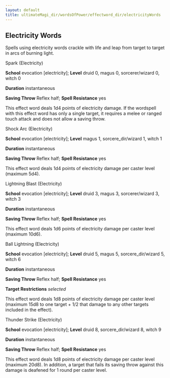 ```yaml
---
layout: default
title: ultimateMagi_dir/wordsOfPower/effectword_dir/electricityWords
---
```

## Electricity Words

Spells using electricity words crackle with life and leap from target to target in arcs of burning light.

Spark (Electricity)

**School** evocation [electricity]; **Level** druid 0, magus 0, sorcerer/wizard 0, witch 0

**Duration** instantaneous

**Saving Throw** Reflex half; **Spell Resistance** yes

This effect word deals 1d4 points of electricity damage. If the wordspell with this effect word has only a single target, it requires a melee or ranged touch attack and does not allow a saving throw.

Shock Arc (Electricity)

**School** evocation [electricity]; **Level** magus 1, sorcere_dir/wizard 1, witch 1

**Duration** instantaneous

**Saving Throw** Reflex half; **Spell Resistance** yes

This effect word deals 1d4 points of electricity damage per caster level (maximum 5d4).

Lightning Blast (Electricity)

**School** evocation [electricity]; **Level** druid 3, magus 3, sorcerer/wizard 3, witch 3

**Duration** instantaneous

**Saving Throw** Reflex half; **Spell Resistance** yes

This effect word deals 1d6 points of electricity damage per caster level (maximum 10d6).

Ball Lightning (Electricity)

**School** evocation [electricity]; **Level** druid 5, magus 5, sorcere_dir/wizard 5, witch 6

**Duration** instantaneous

**Saving Throw** Reflex half; **Spell Resistance** yes

**Target Restrictions** _selected_

This effect word deals 1d8 points of electricity damage per caster level (maximum 15d8 to one target + 1/2 that damage to any other targets included in the effect).

Thunder Strike (Electricity)

**School** evocation [electricity]; **Level** druid 8, sorcere_dir/wizard 8, witch 9

**Duration** instantaneous

**Saving Throw** Reflex half; **Spell Resistance** yes

This effect word deals 1d8 points of electricity damage per caster level (maximum 20d8). In addition, a target that fails its saving throw against this damage is deafened for 1 round per caster level.

